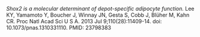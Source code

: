 ---
---

_Shox2 is a molecular determinant of depot-specific adipocyte function._
Lee KY, Yamamoto Y, Boucher J, Winnay JN, Gesta S, Cobb J, Blüher M, Kahn CR.
Proc Natl Acad Sci U S A. 2013 Jul 9;110(28):11409-14. doi: 10.1073/pnas.1310331110.
PMID: 23798383
